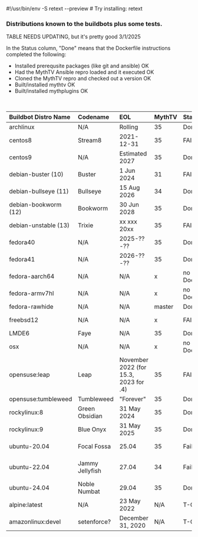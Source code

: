 #!/usr/bin/env -S retext --preview # Try installing: retext

### Distributions known to the buildbots plus some tests.

TABLE NEEDS UPDATING, but it's pretty good 3/1/2025

In the Status column, "Done" means that the Dockerfile instructions
completed the following:

- Installed prerequsite packages (like git and ansible) OK
- Had the MythTV Ansible repro loaded and it executed OK
- Cloned the MythTV repro and checked out a version OK
- Built/installed mythtv OK
- Built/installed mythplugins OK
<br/>

Buildbot Distro Name | Codename | EOL | MythTV | Status | Ansible | Notes
:--------------------| :------- | :-- | :----- |:------ |:------- |:---------------------------------------------
archlinux | N/A | Rolling | 35 | Done | 2.18.2 |
centos8 | Stream8 | 2021-12-31 | 35 | FAILED | 2.16.3 | not in bb or workflow, can't find libiec61883
centos9 | N/A | Estimated 2027 | 35 | Done | 2.14.18 |
debian-buster (10) | Buster | 1 Jun 2024 | 31 | FAILED | 2.7.7 | not in bb or workflow, qmake version issue
debian-bullseye (11) | Bullseye | 15 Aug 2026 | 34 | Done ||
debian-bookworm (12) | Bookworm | 30 Jun 2028 | 35 | Done | 2.14.18 |
debian-unstable (13) | Trixie | xx xxx 20xx | 35 | FAILED | 2.18.1 | see Dockerfile
fedora40 | N/A | 2025-??-?? | 35 | Done | 2.16.14 |
fedora41 | N/A | 2026-??-?? | 35 | Done | 2.16.14 |
fedora-aarch64 | N/A | N/A | x |no Dockerfile || No manifest @ hub.docker.com
fedora-armv7hl | N/A | N/A | x |no Dockerfile || No manifest @ hub.docker.com
fedora-rawhide | N/A | N/A | master | Done | 2.18.1 | (with C23 fix in master, not v35 yet)
freebsd12 | N/A | N/A | x |FAILING || tried amontalban:freebsd (only manifest available)
LMDE6 | Faye | N/A | 35 | Done | 2.14.18 |
osx | N/A | N/A | x |no Dockerfile || No manifest @ hub.docker.com
opensuse:leap | Leap | November 2022 (for 15.3, 2023 for .4) | 35 | FAILED | 2.16.5 | Not a buildbot distro has gcc v7.5, cmake wants 8 or better
opensuse:tumbleweed | Tumbleweed | "Forever" | 35 | Done | 2.16.3 | Not a buildbot distro Needs Python.h
rockylinux:8 | Green Obsidian | 31 May 2024 | 35 | Done | 2.16.3 | Not a buildbot distro
rockylinux:9 | Blue Onyx | 31 May 2025 | 35 | Done | 2.14.17 | Not a buildbot distro Python 3.9.21 found in /tmp/usr/local...
ubuntu-20.04 | Focal Fossa | 25.04 | 35 | Failed | 2.9.6 | got version: 5.12.8 qmake for Qt 5.15.2 or newer not found.
ubuntu-22.04 | Jammy Jellyfish | 27.04 | 34 | Failed | 2.10.8 | python in: /tmp/usr/local/dist/lib/python3.10/site-packages/MythTV
ubuntu-24.04 | Noble Numbat | 29.04 | 35 | Done | 2.16.3 |
alpine:latest | N/A | 23 May 2022 | N/A | T-OK || Test with unknown package manager
amazonlinux:devel | setenforce? | December 31, 2020 | N/A | T-OK || Test with unknown distro
